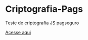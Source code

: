 # Criptografia-Pags
Teste de criptografia JS pagseguro

<a href=https://lparente.github.io/Criptografia-Pags/> Acesse aqui</a>

